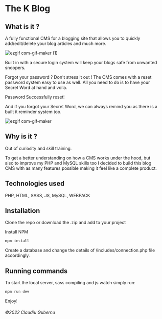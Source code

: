 # The K Blog

## What is it ?

A fully functional CMS for a blogging site that allows you to quickly add/edit/delete your blog articles and much more.

![ezgif com-gif-maker (1)](https://user-images.githubusercontent.com/55931383/165967539-bb0ddef4-c277-4e0b-83cd-9633363793a9.gif)

Built in with a secure login system will keep your blogs safe from unwanted snoopers. 

Forgot your password ? Don't stress it out ! 
The CMS comes with a reset password system easy to use as well. All you need to do is to have your Secret Word at hand and voila. 

Password Successfully reset! 

And if you forgot your Secret Word, we can always remind you as there is a built it reminder system too.

![ezgif com-gif-maker](https://user-images.githubusercontent.com/55931383/165965701-59b9894c-028b-436c-8363-b2a0fcc478fc.gif)

## Why is it ?

Out of curiosity and skill training.

To get a better understanding on how a CMS works under the hood, but also to improve my PHP and MySQL skills too I decided to build this blog CMS with as many features possible making it feel like a complete product.

## Technologies used

PHP, HTML, SASS, JS, MySQL, WEBPACK

## Installation

Clone the repo or download the .zip and add to your project

Install NPM

```bash
npm install
```

Create a database and change the details of /includes/connection.php file accordingly.

## Running commands

To start the local server, sass compiling and js watch simply run: 

```bash
npm run dev
```

Enjoy!

###### ©2022 Claudiu Gubernu
